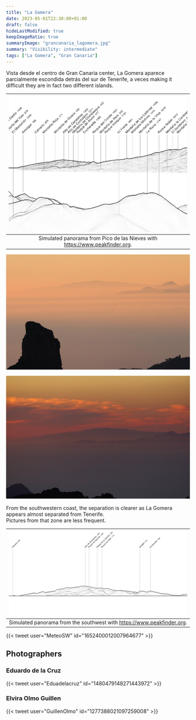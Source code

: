```yaml
---
title: "La Gomera"
date: 2023-05-01T22:30:00+01:00
draft: false
hideLastModified: true
keepImageRatio: true
summaryImage: "grancanaria_lagomera.jpg"
summary: "Visibility: intermediate"
tags: ["La Gomera", "Gran Canaria"]
---
```


Vista desde el centro de Gran Canaria center, La Gomera aparece parcialmente escondida detrás del sur de Tenerife, a veces making it difficult they are in fact two different islands.
 
| ![Simulated panorama from Pico de las Nieves](grancanaria_lagomera_pano.png) |
| :--: |
| Simulated panorama from Pico de las Nieves with https://www.peakfinder.org. |

![La Gomera from Gran Canaria](grancanaria_lagomera2.jpg)

![La Gomera from Gran Canaria](grancanaria_lagomera3.jpg)


From the southwestern coast, the separation is clearer as La Gomera appears almost separated from Tenerife.    
Pictures from that zone are less frequent.

| ![Simulated panorama from Puerto Mogán](grancanaria_lagomera_costa.png) |
| :--: |
| Simulated panorama from the southwest with https://www.peakfinder.org. |

{{< tweet user="MeteoSW" id="1652400012007964677" >}}

## Photographers

### Eduardo de la Cruz

{{< tweet user="Eduadelacruz" id="1480479148271443972" >}}

### Elvira Olmo Guillen

{{< tweet user="GuillenOlmo" id="1277388021097259008" >}}

